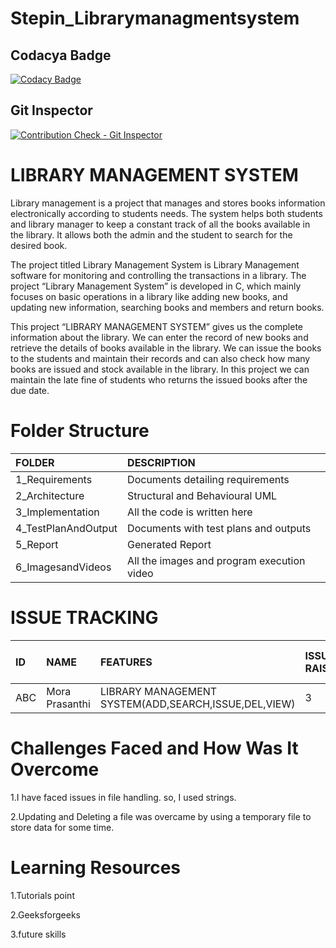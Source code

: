# Stepin_Librarymanagmentsystem

## Codacya Badge
[![Codacy Badge](https://api.codacy.com/project/badge/Grade/54b8393b927a4b0f8c34a19f8a1363a1)](https://app.codacy.com/gh/SonikaAalla/Stepin_Librarymanagmentsystem?utm_source=github.com&utm_medium=referral&utm_content=SonikaAalla/Stepin_Librarymanagmentsystem&utm_campaign=Badge_Grade_Settings)

## Git Inspector
[![Contribution Check - Git Inspector](https://github.com/SonikaAalla/Stepin_Librarymanagmentsystem/actions/workflows/gitinspector.yml/badge.svg)](https://github.com/SonikaAalla/Stepin_Librarymanagmentsystem/actions/workflows/gitinspector.yml)



# **LIBRARY MANAGEMENT SYSTEM**

Library management is a project that manages and stores books information electronically according to students needs. The system helps both students and library manager to keep a constant track of all the books available in the library. It allows both the admin and the student to search for the desired book.

The project titled Library Management System is Library Management software for monitoring and controlling the transactions in a library. The project “Library Management System” is developed in C, which mainly focuses on basic operations in a library like adding new books, and updating new information, searching books and members and return books.

This project “LIBRARY MANAGEMENT SYSTEM” gives us the complete information about the library. We can enter the record of new books and retrieve the details of books available in the library. We can issue the books to the students and maintain their records and can also check how many books are issued and stock available in the library. In this project we can maintain the late fine of students who returns the issued books after the due date.

# Folder Structure
|FOLDER|DESCRIPTION|
|:-----|:----------|
|1_Requirements|Documents detailing requirements|
|2_Architecture|Structural and Behavioural UML|
|3_Implementation|All the code is written here|
|4_TestPlanAndOutput|Documents with test plans and outputs|
|5_Report|Generated Report|
|6_ImagesandVideos|All the images and program execution video|

# ISSUE TRACKING
|ID|NAME|FEATURES|ISSUES RAISED|ISSUES RESOLVED|TOTAL TESTCASES|TOTAL TESTCASES PASSED|
|:----|:---|:-------|:------------|:--------------|:--------------|:---------------------|
|ABC|Mora Prasanthi|LIBRARY MANAGEMENT SYSTEM(ADD,SEARCH,ISSUE,DEL,VIEW)|3|3|5|5|

# Challenges Faced and How Was It Overcome
1.I have faced issues in file handling. so, I used strings.

2.Updating and Deleting a file was overcame by using a temporary file to store data for some time.

# Learning Resources
1.Tutorials point

2.Geeksforgeeks

3.future skills
